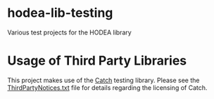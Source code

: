 # hodea-lib-testing
Various test projects for the HODEA library

# Usage of Third Party Libraries
This project makes use of the [Catch](https://github.com/philsquared/catch)
testing library. Please see the
[ThirdPartyNotices.txt](./ThirdPartyNotices.txt) file for details
regarding the licensing of Catch.
